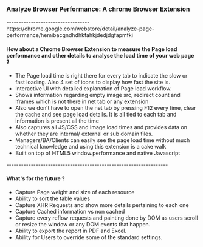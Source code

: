 <h3>Analyze Browser Performance: A chrome Browser Extension</h3>
----------------------------------
https://chrome.google.com/webstore/detail/analyze-page-performance/hemibacgndhdhkfahkjdedjdgfapmfki

<h4>How about a Chrome Browser Extension to measure the Page load performance and other details to analyse the load time of your web page ? </h4>
<ul>
<li>The Page load time is right there for every tab to indicate the slow or fast loading. Also 4 set of icons to display how fast the site is.</li>
<li>Interactive UI with detailed explanation of Page load workflow.</li>
<li>Shows information regarding empty image src, redirect count and Iframes which is not there in net tab or any extension</li>
<li>Also we don’t have to open the net tab by pressing F12 every time, clear the cache and see page load details. It is all tied to each tab and information is present all the time</li>
<li>Also captures all JS/CSS and Image load times and provides data on whether they are internal/ external or sub domain files.</li>
<li>Managers/BA/Clients can easily see the page load time without much technical knowledge and using this extension is a cake walk</li>
<li>Built on top of HTML5 window.performance and native Javascript</li>
</ul>
------------------------------------------------------------------
<h4>What's for the future ? </h4>
<ul>
<li>Capture Page weight and size of each resource</li>
<li>Ability to sort the table values</li>
<li>Capture XHR Requests and show more details pertaining to each one</li>
<li>Capture Cached information vs non cached</li>
<li>Capture every reflow requests and painting done by DOM as users scroll or resize the window or any DOM events that happen.</li>
<li>Ability to export the report in PDF and Excel.</li>
<li>Ability for Users to override some of the standard settings.</li>
</ul>